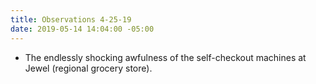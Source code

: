 ```yaml
---
title: Observations 4-25-19
date: 2019-05-14 14:04:00 -05:00
---
```


- The endlessly shocking awfulness of the self-checkout machines at Jewel (regional grocery store).
